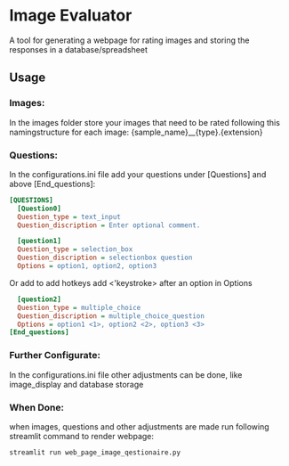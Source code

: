 # Image Evaluator
A tool for generating a webpage for rating images and storing the responses in a database/spreadsheet

## Usage
### Images:
In the images folder store your images that need to be rated following this namingstructure for each image:
  {sample_name}__{type}.{extension}
### Questions:
In the configurations.ini file add your questions under [Questions] and above [End_questions]:
```ini
[QUESTIONS]
  [Question0]
  Question_type = text_input
  Question_discription = Enter optional comment.

  [question1]
  Question_type = selection_box
  Question_discription = selectionbox question
  Options = option1, option2, option3
```
Or add to add hotkeys add <'keystroke> after an option in Options
```ini
  [question2]
  Question_type = multiple_choice
  Question_discription = multiple_choice_question
  Options = option1 <1>, option2 <2>, option3 <3>
[End_questions]

```
### Further Configurate:
In the configurations.ini file other adjustments can be done,
like image_display and database storage

### When Done:
when images, questions and other adjustments are made run following streamlit command to render webpage:
```bash
streamlit run web_page_image_qestionaire.py
```
